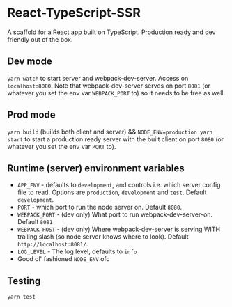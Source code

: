 # React-TypeScript-SSR

A scaffold for a React app built on TypeScript. Production ready and dev friendly out of the box.

## Dev mode

`yarn watch` to start server and webpack-dev-server. Access on `localhost:8080`. Note that
webpack-dev-server serves on port `8081` (or whatever you set the env var `WEBPACK_PORT` to) so it needs to be free as well.

## Prod mode

`yarn build` (builds both client and server) && `NODE_ENV=production yarn start` to start a production ready server with
the built client on port `8080` (or whatever you set the env var `PORT` to).

## Runtime (server) environment variables

  - `APP_ENV` - defaults to `development`, and controls i.e. which server config file to read. Options are
    `production`, `development` and `test`. Default `development`.
  - `PORT` - which port to run the node server on. Default `8080`.
  - `WEBPACK_PORT` - (dev only) What port to run webpack-dev-server-on. Default `8081`
  - `WEBPACK_HOST` - (dev only) Where webpack-dev-server is serving WITH trailing slash (so node server knows where to look). Default `http://localhost:8081/`.
  - `LOG_LEVEL` - The log level, defaults to `info`
  - Good ol' fashioned `NODE_ENV` ofc

## Testing

`yarn test`
